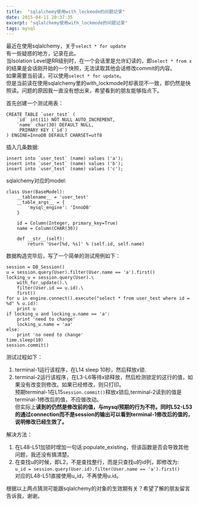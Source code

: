 ```yaml
---
title:  "sqlalchemy使用with_lockmode的问题记录"
date: 2015-04-11 20:37:35
excerpt: "sqlalchemy使用with_lockmode的问题记录"
tags: mysql
---
```


最近在使用sqlalchemy，关于`select * for update`  
有一些疑惑的地方，记录在此。  
当Isolation Level是RR级别时，在一个会话里是允许幻读的，即`select * from x`的结果是会话刚开始的一个快照，无法读取其他会话修改commit的内容。  
如果需要当前读，可以使用`select * for update`。  
但是当前读在使用sqlalchemy里的with_lockmode时却表现不一致，即仍然是快照读。问题的原因我一直没有想出来，希望看到的朋友能够指点下。  

<!--more-->

首先创建一个测试用表：  

```
CREATE TABLE `user_test` (
    `id` int(11) NOT NULL AUTO_INCREMENT,
    `name` char(30) DEFAULT NULL,
     PRIMARY KEY (`id`)
) ENGINE=InnoDB DEFAULT CHARSET=utf8
```

插入几条数据:

```
insert into `user_test` (name) values ('a');
insert into `user_test` (name) values ('b');
insert into `user_test` (name) values ('c');
```
sqlalchemy对应的model:  

```
class User(BaseModel):
    __tablename__ = 'user_test'
    __table_args__ = {
        'mysql_engine': 'InnoDB'
    }

    id = Column(Integer, primary_key=True)
    name = Column(CHAR(30))

    def __str__(self):
        return 'User[%d, %s]' % (self.id, self.name)
```
数据构造完毕后，写了一个简单的测试用例如下：

```
session = DB_Session()
u = session.query(User).filter(User.name == 'a').first()
locking_u = session.query(User).\
    with_for_update().\
    filter(User.id == u.id).\
    first()
for u in engine.connect().execute("select * from user_test where id = %d" % u.id):
    print u
if locking_u and locking_u.name == 'a':
    print 'need to change'
    locking_u.name = 'aa'
else:
    print 'no need to change'
time.sleep(10)
session.commit()
```
测试过程如下：  
1. terminal-1运行该程序，在L14 sleep 10秒，然后释放x锁.  
2. terminal-2运行该程序，在L3-L6等待x锁释放，然后检测锁定的这行的值，如果没有改变则修改。如果已经修改，则只打印。  
预期terminal-1在L15`session.commit()`释放x锁后,terminal-2读到的值是terminal-1修改后的值，不应做改动。  
但实际上**读到的仍然是修改前的值，与mysql预期的行为不符。同时L52-L53的通过connection而不是session的输出可以看到terminal-1修改后的值的，说明修改已经生效了。**  

解决方法：  
1. 在L48-L51加锁时增加一句话:populate\_existing，但该函数是否会导致其他问题，我还没有搞清楚。  
2. 在查找u的时候，即L2，不是查找整行，而是只查找u的id列，即修改为:   
`u_id = session.query(User.id).filter(User.name == 'a').first()`  
对应的L48-L51直接使用u\_id，不再使用u.id。

根据以上两点猜测可能跟sqlalchemy的对象的生效期有关？希望了解的朋友留言告诉我，谢谢。


